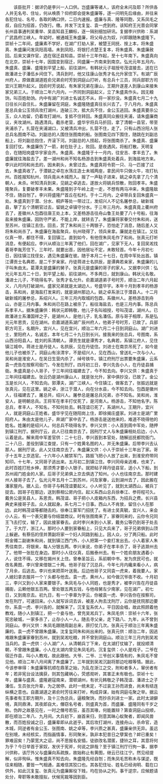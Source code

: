 <!-- { "loadSidebar": true } -->
　　该臣批开：据详仍是李兴一人口供。岂盛廉等诸人，该府全未问及耶？所供各人并无名号、住址，何从唤质？仰府即会提朱盛廉等，逐一问明先后缘由，并往来各犯住址、名号，各取的确口供，二日内速报。盛廉与真、隆等同胞，又系凤毛之叔，自应为招首，仍改行。缴。并发下沈复玺、袁一虎到府。该知府王光晋会同掌长州县事通判吴重举、吴县知县王麟标，逐一隔别细加研讯。复据李兴供称：系湖广武昌府江峡人。年幼时，被通城王朱盛廉，将父母占为奴，兴即跟随朱盛隆下。崇祯十二年间，盛廉素不学好，在湖广打劫人家，被楚王同抚、按上本，将朱盛真、朱盛廉问发凤阳高墙。未到凤阳，将银打点楚王复本，将朱盛真、朱盛廉赦回。后来又谋作官，选在宿迁县知县。崇祯十三年作起，至十七年南下。朱盛真向在北京，崇祯十七年，因国变到宿迁，同盛廉一齐南来到南京。弘光元年五月内，朱盛真、盛廉、盛隆到平望上船，前往湖州，有韩状元子祖授号茂谊接去，送在已故潘进士子潘伍乡间住下。清兵到时，他又往康山张秀才名允升家住下。有湖广辰州府人，原做嘉湖道姓俞兄弟俞时芳到洞庭山打听，有总兵十三员，同兵部职方司宜兴王期升起义。因俞时芳说起，有朱家兄弟在康山，王期升遂差人到康山来接朱家兄弟三人。于顺治二年六月内，一齐同到洞庭起义，立了朱盛真作头。因无粮饷，叫百姓助饷。内中有湖广刘进士名诚志不从，将一家抄没。朱盛真七月二十九日往长兴县住扎，朱盛廉留在洞庭，朱盛隆随盛真往长兴去了。于八月内，朱盛真差总兵金公玉领兵攻打湖州，连破三次，抵大兵不住，金公玉逃回。朱盛真要杀公玉，众人劝留，仍着攻打湖州。复抵不住转回。朱盛真同众搬往夹浦，请朱盛廉商议，夹攻湖州。路遇清兵。截杀老营，盛华宇将兵马折回，拿了清朝一县官，带至夹浦杀了。扎营在夹浦湖口，又被清兵冲出，扎营不住，走了。只有山西汾阳人张总兵名图南不动。刘副总的人围住张图南的船。张图南见四下围住，随跳在刘副总船上，将刘副总抱住，齐滚下河。刘副总的人捞起，将张图南杀了。朱盛真、盛廉复回打仗。朱盛廉伤了一箭，射在肚子上，败回。是夜遇风，将船打散。天明复合，在随阳岗盛华宇家会齐。朱盛真、朱盛隆于十一月内，往安吉、孝丰去了。朱盛廉就往海盐去了。差一湖州和尚不知名杨游击到朱盛真处着兵，到海盐地方来。李兴此时同和尚去的，因未剃头，未曾过去。朱盛真将令箭一只、马一匹接了过去，朱盛真收了。于潜姚之卓在水荡庄造士未城两座，拿民间牛只做火牛，攻打杭州。百姓报知杭州，领兵竟从木城而入。报了一声鞑子进来，姚之卓先拿了几个清朝人，未杀。听知清兵到来，见姚之卓逃去，遂放火将姚兵惊散，败回孝丰。朱盛隆聚兵，复要破孝丰未果。朱盛隆到子午岭上走一走，不想有两马冲来，朱盛隆敌不住，随自刎了。李兴将盛隆尸首丘在松村。于十二月内，之卓带兵复回朱盛真一处。朱盛真到于潜、分水、桐庐等处一带过江，发绍兴人不记名屠参总，破新城县，拏了五个清朝官过去，留姚之卓镇守分水。于三年三月内，朱盛真竟上衢州府去了，差徽州人包酉往唐王处上本，又差杨游击往舟山鲁王处要了八十号船，往海盐来接朱盛廉。因防守严紧，不能上岸，就转去了。朱盛廉将家眷交付朱和尚，送至苏州，往镇江去住。回去，赏了朱和尚三十两银子，恐怕走了消息，随后差人又将朱和尚杀了。朱盛廉在海盐聚兵，杭州晓得了，领兵来拿。廉就走在镇江。又往仪真一带，都住不得，复回镇江。直到如今，有他侄朱凤毛作了和尚。张真元打听消息，有便起应。李兴从顺治三年离了他们，回在湖广，见家下无人，复回吴淞找着哥李胤芳住下。三年时，就要出首，因他居址不定，未敢轻首。今年十月初七日，因往镇江找侄女，遇见朱盛廉在彼。随于本月二十七日，在周中军处出首。镇江谭贡士名典若，是二千岁亲家。丹徒蒋进士名拱辰，是谭典若亲家，朱盛廉的儿子叫朱由太。葛潭夫是盛廉的舅子。张真元是盛廉的哥子的家人。又据李兴供：弘光元年五月二十日，到平望上船，前往湖州。不多两日，就到康山。韩状元名敬。潘进士儿子，不晓得名字。张秀才名允升。俞嘉湖道弟子号时芳，顺治二年六月起义，八月内打破湖州。盛家兄弟就是太湖边人，号盛华宇。本年十月到孝丰的杨游击，系和尚，是海盐打发来的，就是湖州那边人。姚之卓系浙江于潜县人。十二月破新城的屠参总，系绍兴人。三年三月内取城的包酉，系徽州人。差杨游击到舟山，亦是三月内事。朱和尚已在路上被杀了。船往海盐去，也是三月内事。陈总兵系孝丰人。据朱盛廉供：韩状元即韩敬，他儿子名叫祖授，号叫茂谊，湖州人。已故潘进士系潘国祥之子，是湖州人，是他儿子，乳名潘伍。原与哥子相厚，系是弘光元年恩贡，见在湖州。俞嘉湖道系湖广辰州府人，他弟子号时芳，已故了。兵部职方司王，名期升，宜兴人，见在宜兴，顺治二年六月二十日到洞庭山。湖广刘进士，里阳府人，名诚志，本年七月二十九日到长兴。接我来的张总兵，号图南，系山西汾阳县人。姓刘的系清朝人。谭贡生就是谭秀才，名典若，系镇江府人，见住镇江城中。蒋进士是丹徒人，名拱辰，见在丹徒住。刘进士在南京吊死了，如今是他儿子也被杀了。洞庭山有涂清宇，不是绍兴人，见在西山，曾送礼一次与小人。吴和尚是淮安人，在吴日生营内杀了，绰号铁牛。镇江府刑厅出票要朱盛廉，云系袁一虎告在按察司衙门，今发在刑厅。四月初三日，李兴先告小人，在丹徒县捕衙。朱盛真是小人哥子，于三年间往福建去了，今不知去向。李兴又供：朱盛真于三年间往福建去。张云仍是湖州康山人，就是张允升，家中俱抄没，已故了。金公玉是长兴人，不知去向。郭潭夫，湖广江峡人，今住镇江，做客去了，张振远就是张真元，见在这里。姚之卓，浙江于潜人，向在分水县，今不知去向。包酉是徽州人，往福建去了。屠总共，绍兴人。屠参总是屠总兵兄弟，亦不知名。吴和尚，淮安人，是明朝总兵。王将军在孝丰打仗死了，是河南人。杨游击，不知他名字。陈总兵，孝丰人，不知名，不知何处去。韩茂谊已死了，系湖州人。王期升，宜兴人，就是洞庭山王姓者。盛华宇见在随阳岗上住，即徐揭庄盛家。刘进士是湖广里阳府人。朱由太是他儿子，奔湖广家中去了。杨游击是送他来的，难道不晓得他的姓名。姓屠的是绍兴人。何总兵不晓得名字。李兴又供：小人首到周中军处，随押到镇江刑厅。据刑厅云，此人已往南京去了。因刑厅丈人与朱盛廉相处后边，小人认着是此。解来周中军差官供：二十七日，李兴首到本官处，随解巡抚都院衙门。二十八日，差役到镇江查提，只有一个姓黄名图的人，并无朱盛廉。后带李兴去认那人。据刑厅说，此人又往南京去了。朱盛廉又供：小人于崇祯十三年出了家。哥子十五年上京选官。十六年小人被禁军门，路振飞把小人放了出来，到淮安府带同知印。十七年，又同哥子逃出来。五月初二到镇江住。李兴同母亲逃难，也来了。此时百姓打抢乡绅，那须秀才要小人银子。就把帖子拜丹徒县官，送小人下船，到苏州阊门姓金的人家。后哥子兄弟俱上京去俱选了知州。小人也往南京去。那时建州人接哥子去了。弘光元年五月十二到苏州，问及家眷，云到湖州去了，因此搬在潘家屋内。据人云，你哥子与韩茂谊要起义。小人听见了，就到太湖西山，被兵丁捉去。因哥子在那边，送到蔡相公房内住。起义系西山总兵徐奉江、参将程可久。戴务公是吴县人，系恩贡。韩茂谊、哥子把小人皮箱内东西，为招兵之费。长兴县典史来接哥子去。众人就起身。系七月二十日事。西山人不肯放，留住小人在那边。此时韩茂谊等都随去的。徐奉江蒙军门招抚了。有进士吴真毓，宜兴人，来会小人云，有一个表兄要与你结盟商议。时有张图南来了，家眷同来的，云你令兄同王飞去打仗，输了，因此接家眷去。此时李兴未到小人家，戴务公等仍到哥子处去了。于大厅，浙江人。那时小人要到家眷船上，只见大兵来了，哥子兄弟俱到山顶上躲避。有蔡伍的侄并萧副将家一个妇人同路到船上。因人众，分了两只船。此时将金镯二副谢朱和尚，就到镇江西门外，小人把第一个妾打发出去。小人着家人朱秀往南京，将银来，每人分银五两。李兴来说，你弟子在孝丰杀了，哥子逃滁州去了。他带一张批在身边。那时小人往仪真，后搬泰州去。有一个姓俞朋友遇着小人，说住不得。又移在揭州关上住。曾奉圣旨云，系前朝中书，发为庶民可也，就改名黄图，李兴曾来借银二十两。他哥子投了沉总兵，今年七月内纔来看小人，病了月余，后逃去。李兴也来把茶叶送我。后边他哥子又同袁一虎来，着我要人。家人媳妇拿衣服并一个丫头都与他去。袁一虎，黄州人，如今做沉爷夜不收。十月初三，李兴又到小人家来要银子。朱凤毛与小人同姓，也是秀才，被李兴告在丹徒县捕衙，云赖他银五百两。曾处银五两五钱，与他母舅左少南家，见在湖广。初七日，又到南京去。初九日，有一个李章为字云，你被袁一虎、李兴告你在按察司，发在刑厅，可速回来。小人就写诉词去诉，被差人拘去沈刑厅，云你是抚院那边要你，系袁一虎、李兴告的，就解来了。沉复玺系优人，平日因会唱，故此照顾着他教戏，随小人到镇江，把一个妾与他，曾充吴淞兵丁。朱凤毛供：崇祯十六年，张宪忠破城，一家多杀了，止存小人一人。随去寻父亲，走下路八、九年，从不曾到洞庭山。李兴又供：朱凤毛跟随周副总来，原打仗几次。张真元于顺治三年离朱盛廉的。袁一虎不曾跟朱盛廉。沈复玺同朱和尚出来的。张真元供：顺治二年，因逃难跟朱盛廉家眷到苏州，就到吴淞吃粮，并不曾到洞庭山。顺治三年三月内到吴淞当兵的。袁一虎供：小人湖广人，从清朝兵丁下来，在太湖打仗输了，就投顺清朝，不曾跟朱盛廉。小人在太湖内曾见朱凤毛的。沉复玺供：小人是戏子。二爷在宿迁作县，叫小人教戏，故此跟他。大爷、二爷、三爷创义事情有的，朱凤毛不曾见他。顺治二年八月间离了朱盛廉了。三年就到吴淞沉副将那边吃粮等情。据此，今该参审得：朱盛廉等抗顺在鼎革之始，为乱在浙江之交，附和者多人，窜伏者有年；若非宪台设法擒获，则其包藏祸心，荧惑观听，其害正未有极也。崇祯十七年，盛廉与盛真、盛隆避寇南来，潜顿湖州，有状元韩敬之子韩茂谊、潘进士之子潘伍，生员张允升辈，为之居停。此时一统未定，不过哀王孙而进食，尚未有结连纵横之意也。自嘉湖道之弟俞时芳往来打听，构成异谋，始有洞庭屯聚之举。据云先事者有王职方期升，及十三伪总兵，逼粮聚饷，而抄杀刘进士一家。此时太湖僻境，真同鼎沸，其夜郎自大，僭窃名号者，则盛真为首，而盛廉、盛隆同有千岁之称。伪跸之故基见在，一时之僭号若狂，虽百其喙，何能置辩？第查洞庭山投顺，即在顺治二年八、九月间。大兵初下，崩首来归，则意其昧心蚁聚者，即闻风兽散，而百姓投诚之日，盛廉辈即从此逝乎。其后攻打湖州，连接舟山，杀命官，造木城，同逆者有金公玉、张图南、姚之卓等，李兴质之甚真，盛廉亲供无异。虽远在别境，未经核实，而指画情事，形同聚米，孰非本犯昔日之孽案也？衅已重矣！罪难逭矣！乃蒙宽大之诏，尚不思报名安插，徒欲改名潜匿，捷铃之耳，其意将何为乎？今日举首于家奴，发伏于宪斧，何说之辞哉？至于镇江刑厅行拘一事，据李兴供称，该厅外父与盛廉向系疏族，故始称止有黄图，继云已往江宁。然见经提解，似非徇纵。惟朱盛真不知去向，朱盛隆先经自刎；而朱凤毛苦称未与谋逆，既往来相随，要皆一气相通，盖难信其狡口也。其各犯住址、姓名已经询明、载在口供外，如此沉复玺、张真元为盛廉厮役下贱，均在协从之列。事干逆宗，应候题请处分，卑职等未敢擅拟，伏候宪裁等因到臣。
